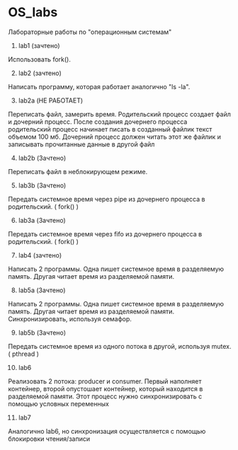 # OS_labs
Лабораторные работы по "операционным системам"

1)  lab1  (зачтено)

Использовать fork().

2)  lab2  (зачтено)

Написать программу, которая работает аналогично "ls -la".

3)  lab2a (НЕ РАБОТАЕТ)

Переписать файл, замерить время. Родительский процесс создает файл и дочерний процесс. После создания дочернего процесса родительский процесс начинает писать в созданный файлик текст объемом 100 мб. Дочерний процесс должен читать этот же файлик и записывать прочитанные данные в другой файл

4)  lab2b (Зачтено)

Переписать файл в неблокирующем режиме.

5)  lab3b (Зачтено)

Передать системное время через pipe из дочернего процесса в родительский. ( fork() )

6)  lab3a (Зачтено)

Передать системное время через fifo из дочернего процесса в родительский. ( fork() )

7)  lab4  (зачтено)

Написать 2 программы. Одна пишет системное время в разделяемую память. Другая читает время из разделяемой памяти.

8)  lab5a (Зачтено)

Написать 2 программы. Одна пишет системное время в разделяемую память. Другая читает время из разделяемой памяти.
Синхронизировать, используя семафор.

9)  lab5b (Зачтено)

Передать системное время из одного потока в другой, используя mutex. ( pthread )

10) lab6

Реализовать 2 потока: producer и consumer. Первый наполняет контейнер,
второй опустошает контейнер, который находится в разделяемой памяти.
Этот процесс нужно синхронизировать с помощью условных переменных

11) lab7

Аналогично lab6, но синхронизация осуществляется с помощью блокировки чтения/записи
